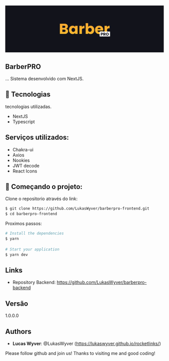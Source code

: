 ![Logo of the project](https://github.com/LukasWyver/barberpro-frontend/blob/main/public/images/template-github.png)

## BarberPRO

... Sistema desenvolvido com NextJS. 


## 🧪 Tecnologias

tecnologias utilizadas.

* NextJS
* Typescript   

## Serviços utilizados:

* Chakra-ui 
* Axios
* Nookies
* JWT decode
* React Icons
        
## 🚀 Começando o projeto:

Clone o repositorio através do link:

```bash
$ git clone https://github.com/LukasWyver/barberpro-frontend.git
$ cd barberpro-frontend
```

Proximos passos:

```bash
# Install the dependencies
$ yarn 

# Start your application
$ yarn dev
```

## Links

- Repository Backend: https://github.com/LukasWyver/barberpro-backend

## Versão

1.0.0.0


## Authors

* **Lucas Wyver**: @LukasWyver (https://lukaswyver.github.io/rocketlinks/)


Please follow github and join us!
Thanks to visiting me and good coding!
